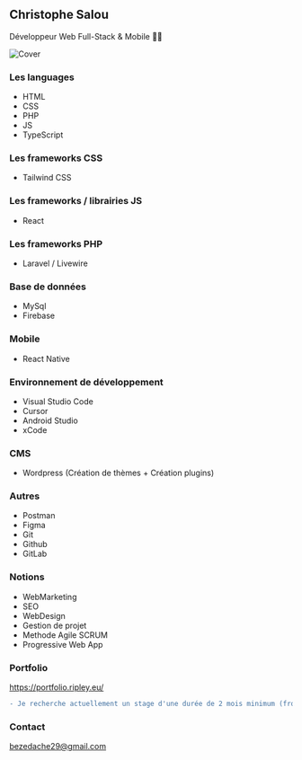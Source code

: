 ## Christophe Salou
Développeur Web Full-Stack & Mobile 🖖🏻

![Cover](https://ripley.eu/perso/img/bg2.jpg) 

### Les languages
- HTML
- CSS
- PHP
- JS
- TypeScript

### Les frameworks CSS
- Tailwind CSS

### Les frameworks / librairies JS
- React

### Les frameworks PHP
- Laravel / Livewire

### Base de données
- MySql
- Firebase

### Mobile
- React Native

### Environnement de développement
- Visual Studio Code
- Cursor
- Android Studio
- xCode

### CMS
- Wordpress (Création de thèmes + Création plugins)

### Autres
- Postman
- Figma
- Git
- Github
- GitLab

### Notions
- WebMarketing
- SEO
- WebDesign
- Gestion de projet
- Methode Agile SCRUM
- Progressive Web App

### Portfolio
https://portfolio.ripley.eu/

```diff
- Je recherche actuellement un stage d'une durée de 2 mois minimum (front-end, back-end, full-stack)
```

### Contact
bezedache29@gmail.com




<!--
**bezedache29/bezedache29** is a ✨ _special_ ✨ repository because its `README.md` (this file) appears on your GitHub profile.

Here are some ideas to get you started:

- 🔭 I’m currently working on ...
- 🌱 I’m currently learning ...
- 👯 I’m looking to collaborate on ...
- 🤔 I’m looking for help with ...
- 💬 Ask me about ...
- 📫 How to reach me: ...
- 😄 Pronouns: ...
- ⚡ Fun fact: ...
-->
